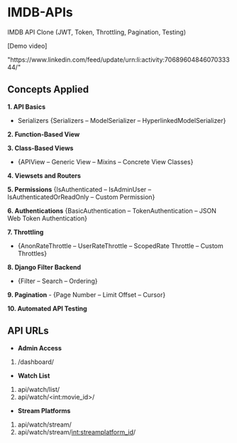 # IMDB-APIs
IMDB API Clone (JWT, Token, Throttling, Pagination, Testing)
<p>[Demo video]</p> "https://www.linkedin.com/feed/update/urn:li:activity:7068960484607033344/"

## Concepts Applied
**1. API Basics**
   - Serializers {Serializers – ModelSerializer – HyperlinkedModelSerializer}

**2. Function-Based View**

**3. Class-Based Views**
   - {APIView – Generic View – Mixins – Concrete View Classes}

**4. Viewsets and Routers**

**5. Permissions**
   {IsAuthenticated – IsAdminUser – IsAuthenticatedOrReadOnly – Custom Permission}

**6. Authentications**
   {BasicAuthentication – TokenAuthentication – JSON Web Token Authentication}

**7. Throttling**
   - {AnonRateThrottle – UserRateThrottle – ScopedRate Throttle – Custom Throttles}

**8. Django Filter Backend**
   - {Filter – Search – Ordering}

**9. Pagination**
    - {Page Number – Limit Offset – Cursor}
  
**10. Automated API Testing**

## API URLs
- **Admin Access**
1. /dashboard/
   
- **Watch List**
1. api/watch/list/
2. api/watch/\<int:movie_id>/
 

- **Stream Platforms**
1. api/watch/stream/
2. api/watch/stream/<int:streamplatform_id>/


